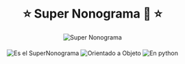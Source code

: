 <div style="text-align: center;">

# ⭐ Super Nonograma 🚀 ⭐

![Super Nonograma](https://github.com/user-attachments/assets/6df42562-f7cd-48d4-979d-909bae98a71a)

<div style="margin: 20px 0;">
    <img src="https://img.shields.io/badge/Es%20el%20SuperNonograma-%F0%9F%92%AF-6fea6b" alt="Es el SuperNonograma" />
    <img src="https://img.shields.io/badge/Orientado%20a%20Objeto-%F0%9F%98%8E-60d8e8" alt="Orientado a Objeto" />
    <img src="https://img.shields.io/badge/En%20python-%F0%9F%90%8D-a45ce0" alt="En python" />
</div>

